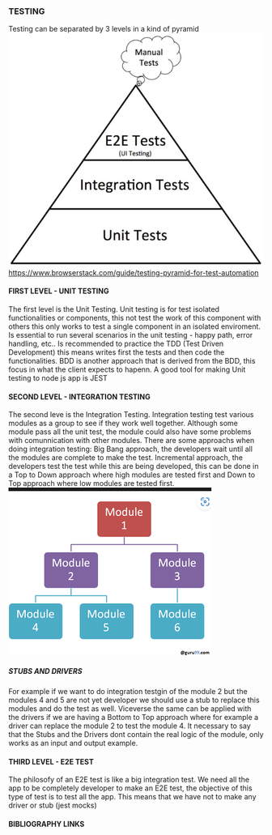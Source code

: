 ### TESTING
Testing can be separated by 3 levels in a kind of pyramid
![alt text](image.png)
https://www.browserstack.com/guide/testing-pyramid-for-test-automation

#### FIRST LEVEL - UNIT TESTING
The first level is the Unit Testing. Unit testing is for test isolated functionalities or components, this not test the work of this component with others this only works to test a single component in an isolated enviroment. Is essential to run several scenarios in the unit testing - happy path, error handling, etc.. Is recommended to practice the TDD (Test Driven Development) this means writes first the tests and then code the functionalities. BDD is another approach that is derived from the BDD, this focus in what the client expects to hapenn. A good tool for making Unit testing to node js app is JEST

#### SECOND LEVEL - INTEGRATION TESTING
The second leve is the Integration Testing. Integration testing test various modules as a group to see if they work well together. Although some module pass all the unit test, the module could also have some problems with comunnication with other modules. There are some approachs when doing integration testing: Big Bang approach, the developers wait until all the modules are complete to make the test. Incremental approach, the developers test the test while this are being developed, this can be done in a Top to Down approach where high modules are tested first and Down to Top approach where low modules are tested first. 
![alt text](image-1.png)

##### STUBS AND DRIVERS
For example if we want to do integration testgin of the module 2 but the modules 4 and 5 are not yet developer we  should use a stub to replace this modules and do the test as well. Viceverse the same can be applied with the drivers if we are having a Bottom to Top approach where for example a driver can replace the module 2 to test the module 4. It necessary to say that the Stubs and the Drivers dont contain the real logic of the module, only works as an input and output example.

#### THIRD LEVEL - E2E TEST
The philosofy of an E2E test is like a big integration test. We need all the app to be completely developer to make an E2E test, the objective of this type of test is to test all the app. This means that we have not to make any driver or stub (jest mocks)
#### BIBLIOGRAPHY LINKS
